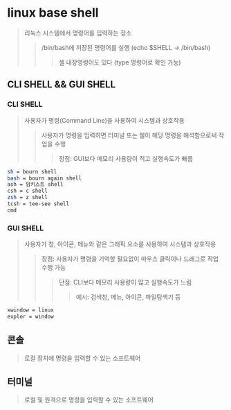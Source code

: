 # linux base shell

> 리눅스 시스템에서 명령어를 입력하는 장소
>
> > /bin/bash에 저장된 명령어를 실행 (echo $SHELL -> /bin/bash)
> >
> > > 셸 내장명령어도 있다 (type 명령어로 확인 가능)

## CLI SHELL && GUI SHELL

### CLI SHELL

> 사용자가 명령(Command Line)을 사용하여 시스템과 상호작용
>
> > 사용자가 명령을 입력하면 터미널 또는 쉘이 해당 명령을 해석함으로써 작업을 수행
> >
> > > 장점: GUI보다 메모리 사용량이 적고 실행속도가 빠름

```sh
sh = bourn shell
bash = bourn again shell
ash = 암키스트 shell
csh = c shell
zsh = z shell
tcsh = tee-see shell
cmd
```

### GUI SHELL

> 사용자가 창, 아이콘, 메뉴와 같은 그래픽 요소를 사용하여 시스템과 상호작용
>
> > 장점: 사용자가 명령을 기억할 필요없이 마우스 클릭이나 드래그로 작업 수행 가능
> >
> > > 단점: CLI보다 메모리 사용량이 많고 실행속도가 느림
> > >
> > > > 예시: 검색창, 메뉴, 아이콘, 파일탐색기 등

```sh
xwindow = linux
explor = window
```

## 콘솔

> 로컬 장치에 명령을 입력할 수 있는 소프트웨어

## 터미널

> 로컬 및 원격으로 명령을 입력할 수 있는 소프트웨어
